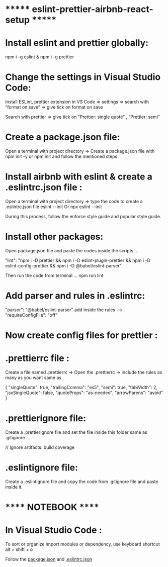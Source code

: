 # ***** eslint-prettier-airbnb-react-setup ***** #

# Install eslint and prettier globally:
npm i -g eslint & npm i -g prettier

# Change the settings in Visual Studio Code:
Install ESLint, prettier extension in VS Code ⇒ settings ⇒ search with “format on save” ⇒ give tick on format on save 

Search with prettier ⇒ give tick on “Prettier: single quote” , “Prettier: semi” 

# Create a package.json file:
Open a terminal with project directory ⇒ Create a package.json file with npm init -y or npm init and follow the mentioned steps 

# Install airbnb with eslint & create a .eslintrc.json file :
Open a terminal with project directory ⇒ type the code to create a .eslintrc.json file 
eslint --init
Or 
npx eslint --init

During this process, follow the enforce style guide and popular style guide.

# Install other packages:
Open package.json file and paste the codes inside the scripts …
 
"lint": "npm i -D prettier && npm i -D eslint-plugin-prettier && npm i -D eslint-config-prettier && npm i -D @babel/eslint-parser"

Then run the code from terminal ...
npm run lint

# Add parser and rules in .eslintrc:
"parser": "@babel/eslint-parser" add inside the rules --> "requireConfigFile": "off"

# Now create config files for prettier :
# .prettierrc file :
Create a file named .prettierrc ⇒ Open the .prettierrc → include the rules as many as you want same as 

{
    "singleQuote": true,
    "trailingComma": "es5",
    "semi": true,
    "tabWidth": 2,
    "jsxSingleQuote": false,
    "quoteProps": "as-needed",
    "arrowParens": "avoid"
}

# .prettierignore file:
Create a .prettierignore file and set the file inside this folder same as .gitignore …

// Ignore artifacts:
build
coverage 

# .eslintignore file:
Create a .eslintignore file and copy the code from .gitignore file and paste inside it.

# **** NOTEBOOK **** #
# In Visual Studio Code :
To sort or organize import modules or dependency, use keyboard shortcut alt + shift + o

Follow the <a href="https://github.com/Mozahedul/setup-eslint-airbnb-prettier_in_react/blob/main/package.json">package.json</a> 
and <a href="https://github.com/Mozahedul/eslint-prettier-airbnb-react-setup/blob/main/.eslintrc.json">.eslintrc.json</a>


 


